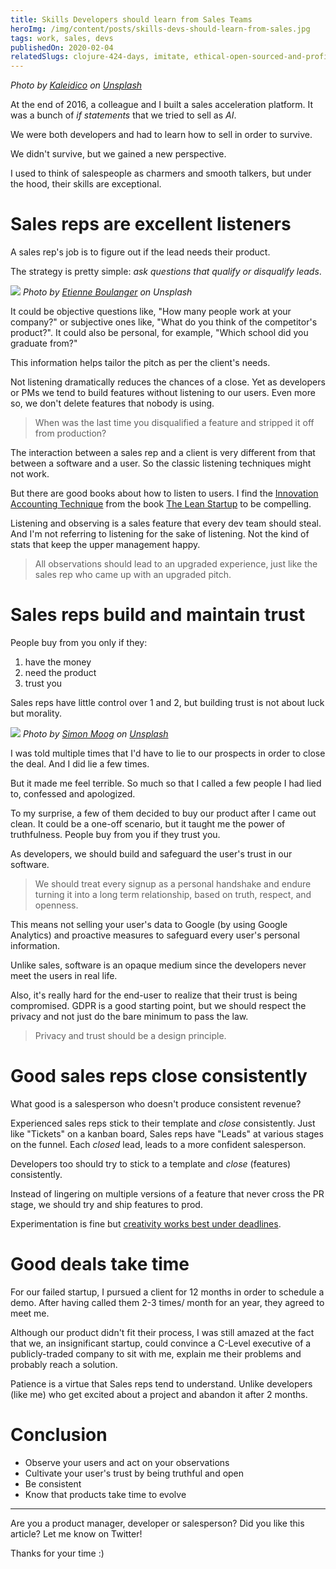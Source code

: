 ```yaml
---
title: Skills Developers should learn from Sales Teams
heroImg: /img/content/posts/skills-devs-should-learn-from-sales.jpg
tags: work, sales, devs
publishedOn: 2020-02-04
relatedSlugs: clojure-424-days, imitate, ethical-open-sourced-and-profitable
---
```

*Photo by [Kaleidico](https://unsplash.com/@kaleidico) on [Unsplash](https://unsplash.com/)*


At the end of 2016, a colleague and I built a sales acceleration platform. It was a bunch of *if statements* that we tried to sell as *AI*.

We were both developers and had to learn how to sell in order to survive. 

We didn't survive, but we gained a new perspective.

I used to think of salespeople as charmers and smooth talkers, but under the hood, their skills are exceptional. 

# Sales reps are excellent listeners

A sales rep's job is to figure out if the lead needs their product. 

The strategy is pretty simple: *ask questions that qualify or disqualify leads*. 

![](https://source.unsplash.com/erCPgyXNlto)
*Photo by [Etienne Boulanger](https://unsplash.com/@etienneblg) on Unsplash*

It could be objective questions like, "How many people work at your company?" or subjective ones like, "What do you think of the competitor's product?". It could also be personal, for example, "Which school did you graduate from?"

This information helps tailor the pitch as per the client's needs. 

Not listening dramatically reduces the chances of a close. Yet as developers or PMs we tend to build features without listening to our users. Even more so, we don't delete features that nobody is using. 

> When was the last time you disqualified a feature and stripped it off from production?

The interaction between a sales rep and a client is very different from that between a software and a user. So the classic listening techniques might not work. 

But there are good books about how to listen to users. I find the [Innovation Accounting Technique](https://www.ideou.com/blogs/inspiration/innovation-accounting-what-it-is-and-how-to-get-started) from the book [The Lean Startup](http://theleanstartup.com/) to be compelling. 

Listening and observing is a sales feature that every dev team should steal. And I'm not referring to listening for the sake of listening. Not the kind of stats that keep the upper management happy. 

> All observations should lead to an upgraded experience, just like the sales rep who came up with an upgraded pitch.

# Sales reps build and maintain trust

People buy from you only if they:
1. have the money
2. need the product
3. trust you

Sales reps have little control over 1 and 2, but building trust is not about luck but morality. 

![](https://source.unsplash.com/_IvTz18z_J8)
*Photo by [Simon Moog](https://unsplash.com/@simon_moog) on [Unsplash](https://unsplash.com/)*

I was told multiple times that I'd have to lie to our prospects in order to close the deal. And I did lie a few times. 

But it made me feel terrible. So much so that I called a few people I had lied to, confessed and apologized. 

To my surprise, a few of them decided to buy our product after I came out clean. It could be a one-off scenario, but it taught me the power of truthfulness. People buy from you if they trust you. 

As developers, we should build and safeguard the user's trust in our software. 

> We should treat every signup as a personal handshake and endure turning it into a long term relationship, based on truth, respect, and openness.

This means not selling your user's data to Google (by using Google Analytics) and proactive measures to safeguard every user's personal information. 

Unlike sales, software is an opaque medium since the developers never meet the users in real life. 

Also, it's really hard for the end-user to realize that their trust is being compromised. GDPR is a good starting point, but we should respect the privacy and not just do the bare minimum to pass the law.

> Privacy and trust should be a design principle. 

# Good sales reps close consistently

What good is a salesperson who doesn't produce consistent revenue?

Experienced sales reps stick to their template and *close* consistently. 
Just like "Tickets" on a kanban board, Sales reps have "Leads" at various stages on the funnel.
Each *closed* lead, leads to a more confident salesperson.

Developers too should try to stick to a template and *close* (features) consistently. 

Instead of lingering on multiple versions of a feature that never cross the PR stage, we should try and ship features to prod. 

Experimentation is fine but [creativity works best under deadlines](https://hbr.org/2019/11/why-constraints-are-good-for-innovation). 


# Good deals take time
For our failed startup, I pursued a client for 12 months in order to schedule a demo. After having called them 2-3 times/ month for an year, they agreed to meet me. 

Although our product didn't fit their process, I was still amazed at the fact that we, an insignificant startup, could convince a C-Level executive of a publicly-traded company to sit with me, explain  me their problems and probably reach a solution. 

Patience is a virtue that Sales reps tend to understand. Unlike developers (like me) who get excited about a project and abandon it after 2 months. 

# Conclusion
- Observe your users and act on your observations
- Cultivate your user's trust by being truthful and open
- Be consistent
- Know that products take time to evolve

---
Are you a product manager, developer or salesperson?
Did you like this article? Let me know on Twitter! 

Thanks for your time :)
